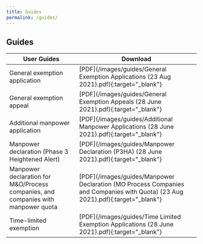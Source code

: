 ```yaml
---
title: Guides
permalink: /guides/
---
```

## Guides

| User Guides | Download |
|---|---|
| General exemption application | [PDF](/images/guides/General Exemption Applications (23 Aug 2021).pdf){:target="_blank"} |
| General exemption appeal | [PDF](/images/guides/General Exemption Appeals (28 June 2021).pdf){:target="_blank"} |
| Additional manpower application | [PDF](/images/guides/Additional Manpower Applications (28 June 2021).pdf){:target="_blank"} |
| Manpower declaration (Phase 3 Heightened Alert) | [PDF](/images/guides/Manpower Declaration (P3HA) (28 June 2021).pdf){:target="_blank"} |
| Manpower declaration for M&O/Process companies, and companies with manpower quota | [PDF](/images/guides/Manpower Declaration (MO Process Companies and Companies with Quota) (23 Aug 2021).pdf){:target="_blank"} |
| Time-limited exemption | [PDF](/images/guides/Time Limited Exemption Applications (28 June 2021).pdf){:target="_blank"} |
